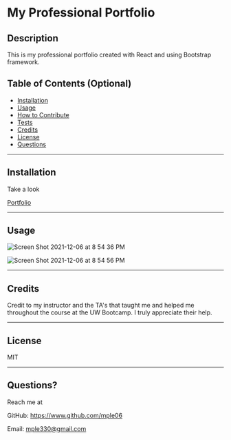 # My Professional Portfolio

## Description

This is my professional portfolio created with React and using Bootstrap framework. 


## Table of Contents (Optional)

- [Installation](#installation)
- [Usage](#usage)
- [How to Contribute](#contribute)
- [Tests](#tests)
- [Credits](#credits)
- [License](#license)
- [Questions](#questions)

---

## Installation

Take a look

<a href="https://ml-react-portfolio.herokuapp.com/">Portfolio</a>

---


## Usage

![Screen Shot 2021-12-06 at 8 54 36 PM](https://user-images.githubusercontent.com/90426657/144975596-b2ba1668-7f20-473b-b8d5-a8aa6fb0c87d.png)

![Screen Shot 2021-12-06 at 8 54 56 PM](https://user-images.githubusercontent.com/90426657/144975732-eed898a3-08f2-4e5d-bfbd-01ea9bd2ac40.png)

---

## Credits

Credit to my instructor and the TA's that taught me and helped me throughout the course at the UW Bootcamp. I truly appreciate their help.

---

## License

MIT

---

## Questions?

Reach me at

GitHub: https://www.github.com/mple06

Email: mple330@gmail.com

